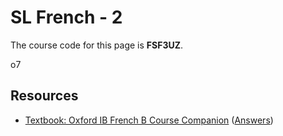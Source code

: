 # SL French - 2

The course code for this page is **FSF3UZ**.

o7

## Resources

 - [Textbook: Oxford IB French B Course Companion](/resources/g11/textbook-french-b-second-edition.pdf) ([Answers](/resources/g11/textbook-french-b-second-edition-answers.pdf))
